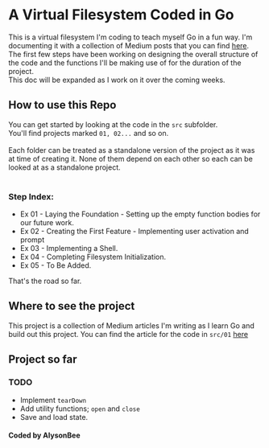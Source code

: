 # A Virtual Filesystem Coded in Go

This is a virtual filesystem I'm coding to teach myself Go in a fun way. I'm documenting it with a collection of Medium posts that you can find <a href="https://alysonn.medium.com/my-first-go-project-a-virtual-filesystem-9b46b2fe34a"/>here</a>.
<br>
The first few steps have been working on designing the overall structure of the code and the functions I'll be making use of for the duration of the project.<br>
This doc will be expanded as I work on it over the coming weeks.

## How to use this Repo

You can get started by looking at the code in the `src` subfolder.<br>
You'll find projects marked `01, 02...` and so on.<br><br>
Each folder can be treated as a standalone version of the project as it was at time of creating it. None of them depend on each other so each can be looked at as a standalone project.<br><br>
### Step Index:
- Ex 01 - Laying the Foundation - Setting up the empty function bodies for our future work.
- Ex 02 - Creating the First Feature - Implementing user activation and prompt
- Ex 03 - Implementing a Shell.
- Ex 04 - Completing Filesystem Initialization.
- Ex 05 - To Be Added.


That's the road so far.

## Where to see the project
This project is a collection of Medium articles I'm writing as I learn Go and build out this project. You can find the article for the code in `src/01` <a href="https://alysonn.medium.com/a-virtual-filesystem-in-go-creating-our-foundation-9af62b0e82db">here</a>

## Project so far
### TODO
- Implement `tearDown`
- Add utility functions; `open` and `close`
- Save and load state.


#### Coded by AlysonBee
